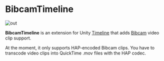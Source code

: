 BibcamTimeline
==============

![out](https://user-images.githubusercontent.com/343936/144595130-9c87822b-131d-487e-8ac9-144bc5fb86e6.gif)

**BibcamTimeline** is an extension for Unity [Timeline] that adds [Bibcam]
video clip support.

At the moment, it only supports HAP-encoded Bibcam clips. You have to transcode
video clips into QuickTime .mov files with the HAP codec.

[Timeline]: https://docs.unity3d.com/Packages/com.unity.timeline@latest
[Bibcam]: https://github.com/keijiro/Bibcam
[HAP]: https://hap.video
